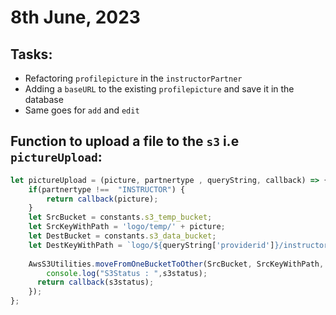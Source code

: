 # 8th June, 2023

## Tasks:

* Refactoring `profilepicture` in the `instructorPartner`
* Adding a `baseURL` to the existing `profilepicture` and save it in the database
* Same goes for `add` and `edit`

## Function to upload a file to the `s3` i.e `pictureUpload`:

```js
let pictureUpload = (picture, partnertype , queryString, callback) => {
    if(partnertype !==  "INSTRUCTOR") {
        return callback(picture);
    }
    let SrcBucket = constants.s3_temp_bucket;
    let SrcKeyWithPath = 'logo/temp/' + picture;
    let DestBucket = constants.s3_data_bucket;
    let DestKeyWithPath = `logo/${queryString['providerid']}/instructor/` + picture;
  
    AwsS3Utilities.moveFromOneBucketToOther(SrcBucket, SrcKeyWithPath, DestBucket, DestKeyWithPath, function (s3status) {
        console.log("S3Status : ",s3status);
      return callback(s3status);
    });
};
```
